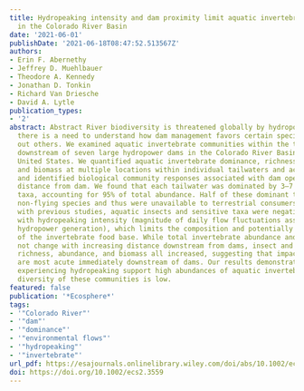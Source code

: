 ```yaml
---
title: Hydropeaking intensity and dam proximity limit aquatic invertebrate diversity
  in the Colorado River Basin
date: '2021-06-01'
publishDate: '2021-06-18T08:47:52.513567Z'
authors:
- Erin F. Abernethy
- Jeffrey D. Muehlbauer
- Theodore A. Kennedy
- Jonathan D. Tonkin
- Richard Van Driesche
- David A. Lytle
publication_types:
- '2'
abstract: Abstract River biodiversity is threatened globally by hydropower dams, and
  there is a need to understand how dam management favors certain species while filtering
  out others. We examined aquatic invertebrate communities within the tailwaters 0–24 km
  downstream of seven large hydropower dams in the Colorado River Basin of the western
  United States. We quantified aquatic invertebrate dominance, richness, abundance,
  and biomass at multiple locations within individual tailwaters and across the basin
  and identified biological community responses associated with dam operations and
  distance from dam. We found that each tailwater was dominated by 3–7 invertebrate
  taxa, accounting for 95% of total abundance. Half of these dominant taxa were non-insect,
  non-flying species and thus were unavailable to terrestrial consumers. Consistent
  with previous studies, aquatic insects and sensitive taxa were negatively associated
  with hydropeaking intensity (magnitude of daily flow fluctuations associated with
  hydropower generation), which limits the composition and potentially the quality
  of the invertebrate food base. While total invertebrate abundance and biomass did
  not change with increasing distance downstream from dams, insect and sensitive taxa
  richness, abundance, and biomass all increased, suggesting that impacts of hydropeaking
  are most acute immediately downstream of dams. Our results demonstrate that tailwaters
  experiencing hydropeaking support high abundances of aquatic invertebrate, but the
  diversity of these communities is low.
featured: false
publication: '*Ecosphere*'
tags:
- '"Colorado River"'
- '"dam"'
- '"dominance"'
- '"environmental flows"'
- '"hydropeaking"'
- '"invertebrate"'
url_pdf: https://esajournals.onlinelibrary.wiley.com/doi/abs/10.1002/ecs2.3559
doi: https://doi.org/10.1002/ecs2.3559
---
```


